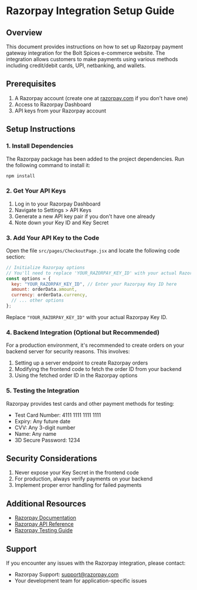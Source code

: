 # Razorpay Integration Setup Guide

## Overview

This document provides instructions on how to set up Razorpay payment gateway integration for the Bolt Spices e-commerce website. The integration allows customers to make payments using various methods including credit/debit cards, UPI, netbanking, and wallets.

## Prerequisites

1. A Razorpay account (create one at [razorpay.com](https://razorpay.com) if you don't have one)
2. Access to Razorpay Dashboard
3. API keys from your Razorpay account

## Setup Instructions

### 1. Install Dependencies

The Razorpay package has been added to the project dependencies. Run the following command to install it:

```bash
npm install
```

### 2. Get Your API Keys

1. Log in to your Razorpay Dashboard
2. Navigate to Settings > API Keys
3. Generate a new API key pair if you don't have one already
4. Note down your Key ID and Key Secret

### 3. Add Your API Key to the Code

Open the file `src/pages/CheckoutPage.jsx` and locate the following code section:

```javascript
// Initialize Razorpay options
// You'll need to replace 'YOUR_RAZORPAY_KEY_ID' with your actual Razorpay key
const options = {
  key: "YOUR_RAZORPAY_KEY_ID", // Enter your Razorpay Key ID here
  amount: orderData.amount,
  currency: orderData.currency,
  // ... other options
};
```

Replace `"YOUR_RAZORPAY_KEY_ID"` with your actual Razorpay Key ID.

### 4. Backend Integration (Optional but Recommended)

For a production environment, it's recommended to create orders on your backend server for security reasons. This involves:

1. Setting up a server endpoint to create Razorpay orders
2. Modifying the frontend code to fetch the order ID from your backend
3. Using the fetched order ID in the Razorpay options

### 5. Testing the Integration

Razorpay provides test cards and other payment methods for testing:

- Test Card Number: 4111 1111 1111 1111
- Expiry: Any future date
- CVV: Any 3-digit number
- Name: Any name
- 3D Secure Password: 1234

## Security Considerations

1. Never expose your Key Secret in the frontend code
2. For production, always verify payments on your backend
3. Implement proper error handling for failed payments

## Additional Resources

- [Razorpay Documentation](https://razorpay.com/docs/)
- [Razorpay API Reference](https://razorpay.com/docs/api/)
- [Razorpay Testing Guide](https://razorpay.com/docs/payments/payments/test-card-details/)

## Support

If you encounter any issues with the Razorpay integration, please contact:

- Razorpay Support: support@razorpay.com
- Your development team for application-specific issues